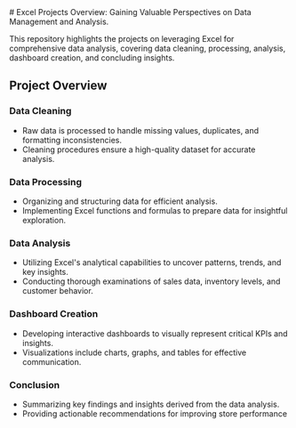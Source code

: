 <centre>
# Excel Projects Overview: Gaining Valuable Perspectives on Data Management and Analysis.
</centre>

This repository highlights the projects on leveraging Excel for comprehensive data analysis, covering data cleaning, processing, analysis, dashboard creation, and concluding insights.

## Project Overview

### Data Cleaning
- Raw data is processed to handle missing values, duplicates, and formatting inconsistencies.
- Cleaning procedures ensure a high-quality dataset for accurate analysis.

### Data Processing
- Organizing and structuring data for efficient analysis.
- Implementing Excel functions and formulas to prepare data for insightful exploration.

### Data Analysis
- Utilizing Excel's analytical capabilities to uncover patterns, trends, and key insights.
- Conducting thorough examinations of sales data, inventory levels, and customer behavior.

### Dashboard Creation
- Developing interactive dashboards to visually represent critical KPIs and insights.
- Visualizations include charts, graphs, and tables for effective communication.

### Conclusion
- Summarizing key findings and insights derived from the data analysis.
- Providing actionable recommendations for improving store performance
